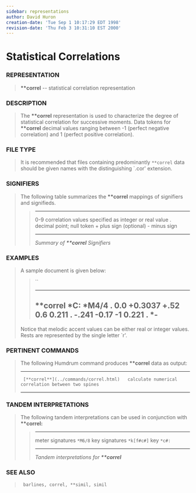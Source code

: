 ```yaml
---
sidebar: representations
author: David Huron
creation-date: 'Tue Sep 1 10:17:29 EDT 1998'
revision-date: 'Thu Feb 3 10:31:10 EST 2000'
---
```



Statistical Correlations
===================================================

### REPRESENTATION

> **\*\*correl** \-- statistical correlation representation

### DESCRIPTION

> The **\*\*correl** representation is used to characterize the degree
> of statistical correlation for successive moments. Data tokens for
> **\*\*correl** decimal values ranging between -1 (perfect negative
> correlation) and 1 (perfect positive correlation).

### FILE TYPE

> It is recommended that files containing predominantly `**correl` data
> should be given names with the distinguishing \`.cor\' extension.

### SIGNIFIERS

> The following table summarizes the **\*\*correl** mappings of
> signifiers and signifieds.
>
> >   ----- -------------------------------------------------------
> >   0-9   correlation values specified as integer or real value
> >   .     decimal point; null token
> >   \+    plus sign (optional)
> >   \-    minus sign
> >   ----- -------------------------------------------------------
> >
> > *Summary of **\*\*correl** Signifiers*

### EXAMPLES

> A sample document is given below:
>
> > ``
> >
> >   ------------
> >   \*\*correl
> >   \*C:
> >   \*M4/4
> >   .
> >   0.0
> >   +0.3037
> >   +.52
> >   0.6
> >   0.211
> >   .
> >   -.241
> >   -0.17
> >   -1
> >   0.221
> >   .
> >   \*-
> >   ------------
> >
> Notice that melodic accent values can be either real or integer
> values. Rests are represented by the single letter \`r\'.

### PERTINENT COMMANDS

> The following Humdrum command produces **\*\*correl** data as output:
>
>   -- --------------------------------------- ----------------------------------------------------
>                                              
>      [**correl**](../commands/correl.html)   calculate numerical correlation between two spines
>   -- --------------------------------------- ----------------------------------------------------
>
### TANDEM INTERPRETATIONS

> The following tandem interpretations can be used in conjunction with
> **\*\*correl:**
>
> >   ------------------ ------------
> >   meter signatures   `*M6/8`
> >   key signatures     `*k[f#c#]`
> >   key                `*c#:`
> >   ------------------ ------------
> >
> > *Tandem interpretations for **\*\*correl***

### SEE ALSO

> ` barlines, correl, **simil, simil`

